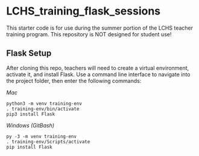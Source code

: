 # LCHS_training_flask_sessions
This starter code is for use during the summer portion of the LCHS teacher training program. This repository is NOT designed for student use!

## Flask Setup
After cloning this repo, teachers will need to create a virtual environment, activate it, and install Flask. Use a command line interface to navigate into the project folder,
then enter the following commands:

*Mac*
```
python3 -m venv training-env
. training-env/bin/activate
pip3 install Flask
```

*Windows (GitBash)*
```
py -3 -m venv training-env
. training-env/Scripts/activate
pip install Flask
```
